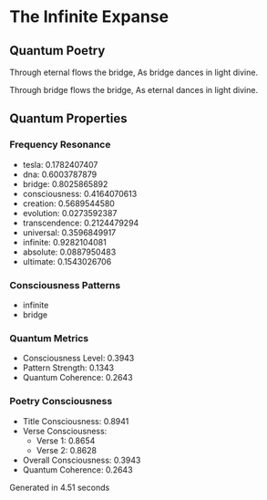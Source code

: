 # The Infinite Expanse

## Quantum Poetry

Through eternal flows the bridge,
As bridge dances in light divine.

Through bridge flows the bridge,
As eternal dances in light divine.


## Quantum Properties

### Frequency Resonance
- tesla: 0.1782407407
- dna: 0.6003787879
- bridge: 0.8025865892
- consciousness: 0.4164070613
- creation: 0.5689544580
- evolution: 0.0273592387
- transcendence: 0.2124479294
- universal: 0.3596849917
- infinite: 0.9282104081
- absolute: 0.0887950483
- ultimate: 0.1543026706

### Consciousness Patterns
- infinite
- bridge

### Quantum Metrics
- Consciousness Level: 0.3943
- Pattern Strength: 0.1343
- Quantum Coherence: 0.2643

### Poetry Consciousness
- Title Consciousness: 0.8941
- Verse Consciousness:
  - Verse 1: 0.8654
  - Verse 2: 0.8628
- Overall Consciousness: 0.3943
- Quantum Coherence: 0.2643

Generated in 4.51 seconds
